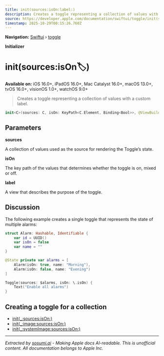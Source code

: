 ```yaml
---
title: init(sources:isOn:label:)
description: Creates a toggle representing a collection of values with a custom label.
source: https://developer.apple.com/documentation/swiftui/toggle/init(sources:ison:label:)
timestamp: 2025-10-29T00:15:26.760Z
---
```


**Navigation:** [Swiftui](/documentation/swiftui) › [toggle](/documentation/swiftui/toggle)

**Initializer**

# init(sources:isOn:label:)

**Available on:** iOS 16.0+, iPadOS 16.0+, Mac Catalyst 16.0+, macOS 13.0+, tvOS 16.0+, visionOS 1.0+, watchOS 9.0+

> Creates a toggle representing a collection of values with a custom label.

```swift
init<C>(sources: C, isOn: KeyPath<C.Element, Binding<Bool>>, @ViewBuilder label: () -> Label) where C : RandomAccessCollection
```

## Parameters

**sources**

A collection of values used as the source for rendering the Toggle’s state.



**isOn**

The key path of the values that determines whether the toggle is on, mixed or off.



**label**

A view that describes the purpose of the toggle.



## Discussion

The following example creates a single toggle that represents the state of multiple alarms:

```swift
struct Alarm: Hashable, Identifiable {
    var id = UUID()
    var isOn = false
    var name = ""
}

@State private var alarms = [
    Alarm(isOn: true, name: "Morning"),
    Alarm(isOn: false, name: "Evening")
]

Toggle(sources: $alarms, isOn: \.isOn) {
    Text("Enable all alarms")
}
```

## Creating a toggle for a collection

- [init(_:sources:isOn:)](/documentation/swiftui/toggle/init(_:sources:ison:))
- [init(_:image:sources:isOn:)](/documentation/swiftui/toggle/init(_:image:sources:ison:))
- [init(_:systemImage:sources:isOn:)](/documentation/swiftui/toggle/init(_:systemimage:sources:ison:))

---

*Extracted by [sosumi.ai](https://sosumi.ai) - Making Apple docs AI-readable.*
*This is unofficial content. All documentation belongs to Apple Inc.*
